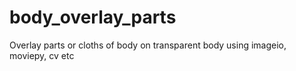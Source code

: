 # body_overlay_parts
Overlay parts or cloths of body on transparent body using imageio, moviepy, cv etc
